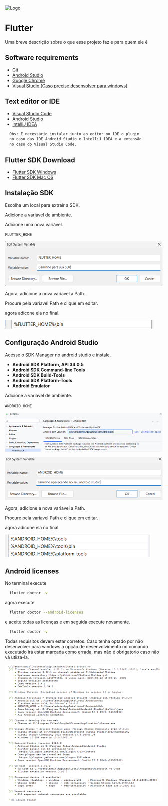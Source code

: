 
![Logo](https://storage.googleapis.com/cms-storage-bucket/ec64036b4eacc9f3fd73.svg)


# Flutter

Uma breve descrição sobre o que esse projeto faz e para quem ele é


## Software requirements

- [Git](https://git-scm.com/)
- [Android Studio](https://developer.android.com/studio?hl=pt-br)
- [Google Chrome](https://www.google.com/intl/pt-BR/chrome/)
- [Visual Studio (Caso precise desenvolver para windows)](https://visualstudio.microsoft.com/pt-br/)

## Text editor or IDE

- [Visual Studio Code](https://code.visualstudio.com/)
- [Android Studio](https://developer.android.com/studio?hl=pt-br)
- [IntelliJ IDEA](https://www.jetbrains.com/)

```bash
  Obs: É necessário instalar junto ao editor ou IDE o plugin 
  no caso das IDE Android Studio e IntelliJ IDEA e a extensão 
  no caso do Visual Studio Code.
```

## Flutter SDK Download

- [Flutter SDK Windows](https://docs.flutter.dev/get-started/install/windows/mobile)
- [Flutter SDK Mac OS](https://docs.flutter.dev/get-started/install/macos/mobile-ios)

## Instalação SDK

Escolha um local para extrair a SDK.

Adicione a variável de ambiente.

Adicione uma nova variável.

`FLUTTER_HOME`

![App Screenshot](assets/flutter_home.png)

Agora, adicione a nova variavel a Path.

Procure pela variavel Path e clique em editar.

agora adicone ela no final.

![App Screenshot](assets/path_flutter.png)

## Configuração Android Studio

Acesse o SDK Manager no android studio e instale.

- **Android SDK Platform, API 34.0.5**
- **Android SDK Command-line Tools**
- **Android SDK Build-Tools**
- **Android SDK Platform-Tools**
- **Android Emulator**

Adicione a variável de ambiente.

`ANDROID_HOME`

![App Screenshot](assets/android_home.png)

![App Screenshot](assets/env_android_studio.png)

Agora, adicione a nova variavel a Path.

Procure pela variavel Path e clique em editar.

agora adicone ela no final.

![App Screenshot](assets/path_android.png)

## Android licenses

No terminal execute

```bash
  flutter doctor -v
```
agora execute

```bash
  flutter doctor --android-licenses
```

e aceite todas as licenças e em seguida execute novamente.

```bash
  flutter doctor -v
```

Todas requisitos devem estar corretos. Caso tenha optado por não desenvolver para windows a opção de desenvolvimento no comando executado irá estar marcada como errada, mas não é obrigatorio caso não vá utliza-la.

![App Screenshot](assets/no_issue.png)
